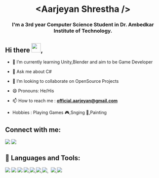 
<h1 align="center">&lt;Aarjeyan Shrestha /&gt;</h1>
<h3 align="center">I'm a 3rd year Computer Science Student in Dr. Ambedkar Institute of Technology. </h3>


## Hi there <img src="https://raw.githubusercontent.com/MartinHeinz/MartinHeinz/master/wave.gif" width="30px">,

- 🌱 I’m currently learning Unity,Blender and aim to be Game Developer
  
- 💬 Ask me about C#
  
- 👯 I’m looking to collaborate on OpenSource Projects
  
- 😄 Pronouns: He/His

- 📫 How to reach me : **official.aarjeyan@gmail.com**

- Hobbies : Playing Games 🎮,Snging 🎼,Painting 

## Connect with me:
<p align="left">

<a href = "https://www.linkedin.com/in/aarjeyan-shrestha-5618981a7?lipi=urn%3Ali%3Apage%3Ad_flagship3_profile_view_base_contact_details%3BhvWnSD3BTLerMSDt1kHvqg%3D%3D"><img src="https://img.icons8.com/fluent/48/000000/linkedin.png"/></a>
  <a href = "https://www.instagram.com/sthaarjn/"><img src="https://img.icons8.com/fluency/50/000000/instagram-new.png"/></a>

</p>

## 🚀 Languages and Tools:

<p align="left">
    <a href="https://unity.com/" target="_blank"><img src="https://img.icons8.com/ios/50/000000/unity.png"/></a>
    <a href="https://docs.microsoft.com/en-us/dotnet/csharp/" target="_blank"><img src="https://img.icons8.com/color/50/000000/c-sharp-logo-2.png"/></a>
    <a href="https://www.blender.org/" target="_blank"><img src="https://img.icons8.com/color/48/000000/blender-3d.png"/></a>
    <a href="https://www.cplusplus.com/doc/tutorial/" target="_blank"> <img src="https://img.icons8.com/color/48/000000/c-plus-plus-logo.png"/> </a>
    <a href="https://www.w3.org/html/" target="_blank"> <img src="https://img.icons8.com/color/48/000000/html-5.png"/> </a>
    <a href="https://www.w3schools.com/css/" target="_blank"> <img src="https://img.icons8.com/color/48/000000/css3.png"/> </a>
    <a style="padding-right:8px;" href="https://www.tutorialspoint.com/sql/index.htm" target="_blank"> <img src="https://img.icons8.com/color/48/000000/sql.png"/> </a>
    <a href="https://www.python.org" target="_blank"> <img src="https://img.icons8.com/color/48/000000/python.png"/> </a> 
    <a href="https://www.java.com" target="_blank"> <img src="https://img.icons8.com/color/48/000000/java-coffee-cup-logo.png"/> </a>
</p>







